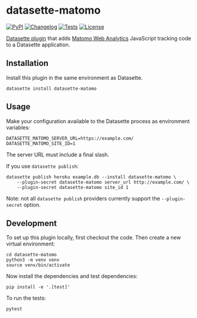 # datasette-matomo

[![PyPI](https://img.shields.io/pypi/v/datasette-matomo.svg)](https://pypi.org/project/datasette-matomo/)
[![Changelog](https://img.shields.io/github/v/release/UUDigitalHumanitieslab/datasette-matomo?include_prereleases&label=changelog)](https://github.com/UUDigitalHumanitieslab/datasette-matomo/releases)
[![Tests](https://github.com/UUDigitalHumanitieslab/datasette-matomo/workflows/Test/badge.svg)](https://github.com/UUDigitalHumanitieslab/datasette-matomo/actions?query=workflow%3ATest)
[![License](https://img.shields.io/badge/license-Apache%202.0-blue.svg)](https://github.com/UUDigitalHumanitieslab/datasette-matomo/blob/main/LICENSE)

[Datasette plugin](https://datasette.io/) that adds [Matomo Web Analytics](https://matomo.org/) JavaScript tracking code to a Datasette application.

## Installation

Install this plugin in the same environment as Datasette.

    datasette install datasette-matomo

## Usage

Make your configuration available to the Datasette process as environment variables:

    DATASETTE_MATOMO_SERVER_URL=https://example.com/
    DATASETTE_MATOMO_SITE_ID=1

The server URL must include a final slash.

If you use `datasette publish`:

    datasette publish heroku example.db --install datasette-matomo \
        --plugin-secret datasette-matomo server_url http://example.com/ \
        --plugin-secret datasette-matomo site_id 1

Note: not all `datasette publish` providers currently support the `--plugin-secret` option.

## Development

To set up this plugin locally, first checkout the code. Then create a new virtual environment:

    cd datasette-matomo
    python3 -m venv venv
    source venv/bin/activate

Now install the dependencies and test dependencies:

    pip install -e '.[test]'

To run the tests:

    pytest
